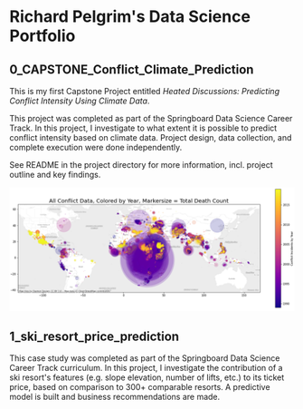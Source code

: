 # Richard Pelgrim's Data Science Portfolio

## 0_CAPSTONE_Conflict_Climate_Prediction
This is my first Capstone Project entitled *Heated Discussions: Predicting Conflict Intensity Using Climate Data*.

This project was completed as part of the Springboard Data Science Career Track. In this project, I investigate to what extent it is possible to predict conflict intensity based on climate data. Project design, data collection, and complete execution were done independently.

See README in the project directory for more information, incl. project outline and key findings.

![Cover Image](./2_README_files/readme_cover_image_conflict.png)


##  1_ski_resort_price_prediction
This case study was completed as part of the Springboard Data Science Career Track curriculum. In this project, I investigate the contribution of a ski resort's features (e.g. slope elevation, number of lifts, etc.) to its ticket price, based on comparison to 300+ comparable resorts. A predictive model is built and business recommendations are made.
